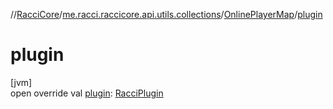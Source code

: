//[RacciCore](../../../index.md)/[me.racci.raccicore.api.utils.collections](../index.md)/[OnlinePlayerMap](index.md)/[plugin](plugin.md)

# plugin

[jvm]\
open override val [plugin](plugin.md): [RacciPlugin](../../me.racci.raccicore.api.plugin/-racci-plugin/index.md)
